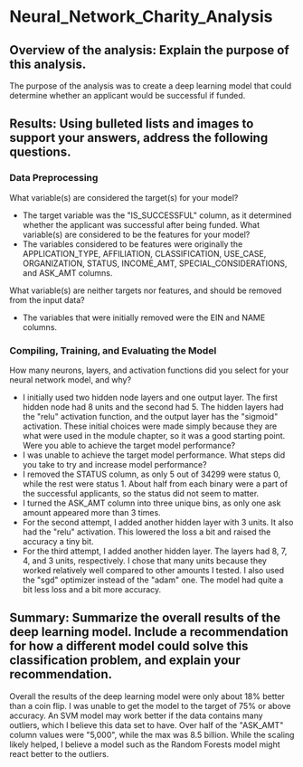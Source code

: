 # Neural_Network_Charity_Analysis
 
## Overview of the analysis: Explain the purpose of this analysis.
The purpose of the analysis was to create a deep learning model that could determine whether an applicant would be successful if funded.

## Results: Using bulleted lists and images to support your answers, address the following questions.

### Data Preprocessing
What variable(s) are considered the target(s) for your model?
- The target variable was the "IS_SUCCESSFUL" column, as it determined whether the applicant was successful after being funded.
What variable(s) are considered to be the features for your model?
- The variables considered to be features were originally the APPLICATION_TYPE, AFFILIATION, CLASSIFICATION, USE_CASE, ORGANIZATION, STATUS, INCOME_AMT, SPECIAL_CONSIDERATIONS, and ASK_AMT columns.               

What variable(s) are neither targets nor features, and should be removed from the input data?
- The variables that were initially removed were the EIN and NAME columns.

### Compiling, Training, and Evaluating the Model
How many neurons, layers, and activation functions did you select for your neural network model, and why?
- I initially used two hidden node layers and one output layer. The first hidden node had 8 units and the second had 5. The hidden layers had the "relu" activation function, and the output layer has the "sigmoid" activation. These initial choices were made simply because they are what were used in the module chapter, so it was a good starting point.
Were you able to achieve the target model performance?
- I was unable to achieve the target model performance.
What steps did you take to try and increase model performance?
- I removed the STATUS column, as only 5 out of 34299 were status 0, while the rest were status 1. About half from each binary were a part of the successful applicants, so the status did not seem to matter.
- I turned the ASK_AMT column into three unique bins, as only one ask amount appeared more than 3 times.
- For the second attempt, I added another hidden layer with 3 units. It also had the "relu" activation. This lowered the loss a bit and raised the accuracy a tiny bit.
- For the third attempt, I added another hidden layer. The layers had 8, 7, 4, and 3 units, respectively. I chose that many units because they worked relatively well compared to other amounts I tested. I also used the "sgd" optimizer instead of the "adam" one. The model had quite a bit less loss and a bit more accuracy.

## Summary: Summarize the overall results of the deep learning model. Include a recommendation for how a different model could solve this classification problem, and explain your recommendation.

Overall the results of the deep learning model were only about 18% better than a coin flip. I was unable to get the model to the target of 75% or above accuracy. An SVM model may work better if the data contains many outliers, which I believe this data set to have. Over half of the "ASK_AMT" column values were "5,000", while the max was 8.5 billion. While the scaling likely helped, I believe a model such as the Random Forests model might react better to the outliers.
